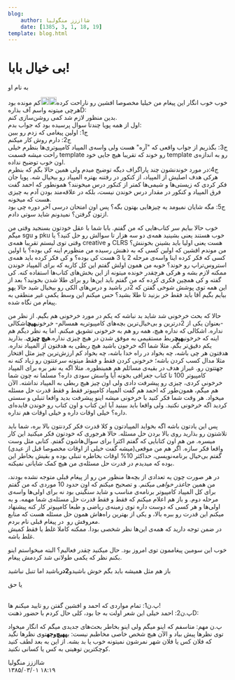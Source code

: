 ```yaml
---
blog:
    author: شااززز منگولیا
    date: [1385, 3, 1, 18, 19]
template: blog.html
---
```

# بی خیال بابا!

<div class="cnt">
به نام او<p></p>
<p>خوب خوب انگار این پیغام من خیلیا مخصوصا افشین رو ناراحت کرده<img height="18" src="http://blogfa.com/images/smileys/05.gif" width="18"/><img height="18" src="http://blogfa.com/images/smileys/05.gif" width="18"/>کم مونده بود هرچی میتونه واسم آف بذارهD:<br/>بدین منظور لازم شد کمی روشن‌سازی کنم.<br/>اول از همه پویا چندتا سوال پرسیده بود که جواب بدم:<br/>ج1: اولین پیغامی که زدم رو ببین<br/>ج2: دارم روش کار میکنم<br/>ج3: بگذریم از جواب واقعی که "آره" هست ولی واسه‌ی المپیاد کامپیوتری‌ها بنظرم خیلی راحت میشه قسمت template رو خوند که تقریبا هیچ جایی خود template رو به اندازه‌ی اون خوب توضیح نداده.<br/>ج4:در مورد خوندنشون چند پاراگراف دیگه توضیح میدم ولی همین حالا بگم که بنظرم هرکی هدف اصلیش از المپیاد، از کنکور در رفتنه بهتره المپیاد رو بیخیال شه. پویا جان فکر کردی که زیستی‌ها و شیمی‌ها کمتر از کنکور درس میخونند؟ همونطور که احمد گفت فرق المپیاد و کنکور در مقدار درس خوندن نیست، بلکه در علاقه‌مند بودن آدم به چیزی هست که میخونه.<br/>ج5: مگه شایان نمیومد یه چیز‌هایی بهتون بگه؟ پس اون امتحان درسی آخر دوره چی بود ازتون گرفتن؟ نمیدونم شاید سوتی دادم.</p>
<p>خوب حالا بیایم سر کتاب‌هایی که من گفتم. بابا شما با عقل خودتون بسنجید وقتی من میگم sgu و pku خوب هستند یعنی بشینید همه‌ی دو سه هزار تا سوالش رو حل کنید؟ یا وقتی توی لیستم تقریبا همه‌ی creative و CLRS هست یعنی اولیا باید بشینن بخوننش؟ من موندم افشین که اولین کسی که به ذهنش رسیده من منظورم اینه کی بوده؟ یا اولین کسی که فکر کرده اینا واسه‌ی مرحله 2 یا 3 هست کی بوده؟ و کی فکر کرده باید همه‌ی استروس‌تراپ رو خوند؟ خوبه من همون اولش گفتم این کل کاریه که برای المپیاد خوندن ممکنه لازم بشه و هرکی هرچقدر خونده میتونه از این بخش‌های کتاب‌ها استفاده کنه. کی گفته و کی همچین فکری کرده که من گفتم باید این‌ها رو برای طلا شدن بخونید؟ بعد از این همه توی پوشش شوخی گفتن که 2در باشید و درس‌های الکی رو بیخیال شید حالا یهو بیایم بگیم آقا باید فقط خر بزنید تا طلا بشید؟ حس میکنم این وسط یکمی غیر منطقی به پیغام من نگاه شده.</p>
<p>حالا که بحث خرخونی شد شاید بد نباشه که یکم در مورد خرخونی هم بگیم. از نظر من -بعنوان یکی از 2درترین و بی‌خیال‌ترین بچه‌های کامپیوتریه همسالم- خرخونی<strong>هیچ</strong>اشکالی نداره. اشکالی که نداره هیچ، همه رو هم به خرخونی تشویق میکنم. اما یه نظر دیگم هم اینه که خرخونی<strong>هیچ</strong>ربط مستقیمی به موفق شدن در هیچ چیزی نداره.<strong>هیچ چیزی</strong>. بذارید یکم دقیق‌تر بگم. مثلا شما اگه خرخون باشید هیچ ربطی به هدفتون از المپیاد نداره. هدفتون هر چی باشه، چه بخواد در راه خدا باشه، چه بخواد کم ارزش‌ترین چیز مثل افتخار مثلا مدال کسب کردن باشه؛ خرخونی کردن فقط و فقط میتونه سرعتتون رو زیاد کنه نه جهتتون رو. غیراز هدف در بقیه‌ی مسائلم هم همینطوره. مثلا اگه یه نفر بره برای المپیاد کامپیوتر 100 تا کتاب جغرافی بخونه آیا واسش سودی داره؟ مسلما نه چون شما خرخونی کردی، چیزی رو پیشرفت دادی ولی اون چیز هیچ ربطی به المپیاد نداشته. الآن هم میگم، همون‌طور که احمد هم گفت المپیاد کامپیوتر فقط و فقط قدرت حل مسئله میخواد. هر وقت شما فکر کنید با خرخونی میشه اینو پیشرفت بدید واقعا تنبلی و سستی کردید اگه خرخونی نکنید. ولی واقعا باید ببینید آیا این کتاب و اون کتاب رو خوندن فایده‌ای داره؟ خیلی اوقات داره و خیلی اوقات هم نداره.</p>
<p>پس این یادتون باشه اگه بخواید المپیادتون و کلا قدرت فکر کردنتون بالا بره، شما باید تلاشتون رو بذارید روی بالا بردن حل مسئله. حالا هرجوری که خودتون فکر میکنید این کار میسره. من هم اون کتابایی که گفتم اکثرا برای سوال‌هاشون گفتم. کتابی مثل وست واقعا فکر سازه. اگر هم من موقعی(میشه گفت خیلی از اوقات مخصوصا قبل از عیدی) گفتم بی‌خیال برنامه‌نویسی، حداکثر 10% اوقات بخاطره تنبلی بوده و بقیش بخاطر این بوده که میدیدم در قدرت حل مسئله‌ی من هیچ کمک شایانی نمیکنه.</p>
<p>در هر صورت چون یه تعدادی از بچه‌ها منظور من رو از پیغام قبلی متوجه نشده بودند، من همین جا<em>عذر خواهی میکنم</em>. و تصحیح میکنم که اون حدود 10 موردی که من گفتم برای کل المپیاد کامپیوتر برنامه‌ی مناسب و شاید سنگینی بود نه برای اولی‌ها واسه‌ی مرحله دوم. و باز هم اعلام میکنم که فقط و فقط قدرت حل مسئله‌ی شما مهمه. و به اولی‌ها و هر کسی که دوست داره توی زمینه‌ی ریاضی و طبعا کامپیوتر کار کنه پیشنهاد میکنم این قدرت رو ببره بالا، و یکی از بهترین راه‌هاش همون حل مسئله هست که منابع معروفش رو  در پیغام قبلی نام بردم.<br/>در ضمن توجه دارید که همه‌ی این‌ها نظر شخصی بودا. ممکنه کاملا غلط یا فقط کمیش غلط باشه.</p>
<p>خوب این سومین پیغاممون توی امروز بود. حال میکنید چقدر فعالیم؟ البته میخواستم اینو بکنم نظر که یکمی طولانی شد کردمش پیغام.</p>
<p>باز هم مثل همیشه باید بگم خوش باشیدو<strong>2در</strong>باشید اما تنبل نباشید</p>
<p>یا حق</p>
<p><br/>پ.ن1: تمام مواردی که احمد و افشین گفتن رو تایید میکنم ها!<br/>پ.ن2: احمد خیلی این شعر اولت به جا بود، کلی حال کردم با حضور ذهنتD:</p>
<p>پ.ن مهم: متاسفم که اینو میگم ولی اینو بخاطر بحث‌های جدیدی میگم که انگار میخواد توی نظرها پیش بیاد و الآن هیچ شخص خاصی مخاطبم نیست: به<strong>هیچ‌وجه</strong>توی نظر‌ها نگید که فلان کس یا فلان شهر نمرشون نمیتونه خوب یا بد بشه. از این به بعد لطف کنید کوچکترین توهینی به کس یا کسانی نکنید.</p>
</div>

<div class="blog-info">
    <div class="blog-author">شااززز منگولیا</div>
    <div class="blog-date">۱۳۸۵/۰۳/۰۱ ۱۸:۱۹</div>
</div>

